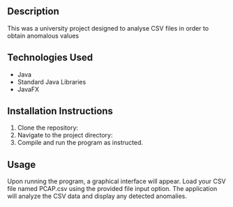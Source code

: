 ## Description
This was a university project designed to analyse CSV files in order to obtain anomalous values

## Technologies Used
- Java
- Standard Java Libraries
- JavaFX

## Installation Instructions
1. Clone the repository: 
2. Navigate to the project directory: 
3. Compile and run the program as instructed.

## Usage
Upon running the program, a graphical interface will appear. Load your CSV file named PCAP.csv using the provided file input option. The application will analyze the CSV data and display any detected anomalies.
